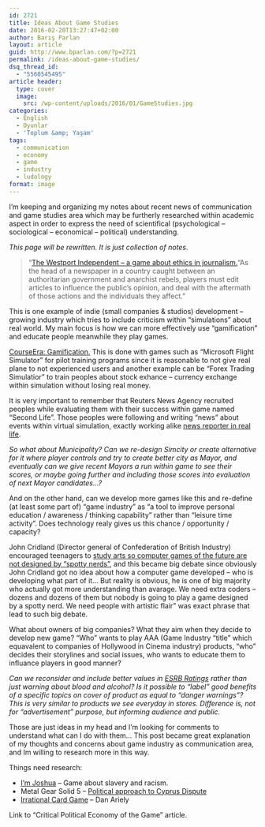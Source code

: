 ```yaml
---
id: 2721
title: Ideas About Game Studies
date: 2016-02-20T13:27:47+02:00
author: Barış Parlan
layout: article
guid: http://www.bparlan.com/?p=2721
permalink: /ideas-about-game-studies/
dsq_thread_id:
  - "5560545495"
article header:
  type: cover
  image:
    src: /wp-content/uploads/2016/01/GameStudies.jpg
categories:
  - English
  - Oyunlar
  - 'Toplum &amp; Yaşam'
tags:
  - communication
  - economy
  - game
  - industry
  - ludology
format: image
---
```


I&#8217;m keeping and organizing my notes about recent news of communication and game studies area which may be furtherly researched within academic aspect in order to express the need of scientifical (psychological &#8211; sociological &#8211; economical &#8211; political) understanding.

_This page will be rewritten. It is just collection of notes._

> &#8220;<a href="http://www.pcgamer.com/the-westport-independent-is-a-game-about-ethics-in-journalism/" target="_blank">The Westport Independent &#8211; a game about ethics in journalism.</a>&#8220;As the head of a newspaper in a country caught between an authoritarian government and anarchist rebels, players must edit articles to influence the public&#8217;s opinion, and deal with the aftermath of those actions and the individuals they affect.&#8221;

This is one example of indie (small companies & studios) development &#8211; growing industry which tries to include criticism within &#8220;simulations&#8221; about real world. My main focus is how we can more effectively use &#8220;gamification&#8221; and educate people meanwhile they play games.

<a href="https://www.coursera.org/course/gamification" target="_blank">CourseEra: Gamification.</a> This is done with games such as &#8220;Microsoft Flight Simulator&#8221; for pilot training programs since it is reasonable to not give real plane to not experienced users and another example can be &#8220;Forex Trading Simulatior&#8221; to train peoples about stock exhance &#8211; currency exchange within simulation without losing real money.

It is very important to remember that Reuters News Agency recruited peoples while evaluating them with their success within game named &#8220;Second Life&#8221;. Those peoples were following and writing &#8220;news&#8221; about events within virtual simulation, exactly working alike <a href="https://www.wpi.edu/Pubs/E-project/Available/E-project-042508-110453/unrestricted/Cosmin_Tudor_MQP.pdf" target="_blank">news reporter in real life</a>.

_So what about Municipality? Can we re-design Simcity or create alternative for it where player controls and try to create better city as Mayor, and eventually can we give recent Mayors a run within game to see their scores, or maybe going further and including those scores into evaluation of next Mayor candidates&#8230;?_

And on the other hand, can we develop more games like this and re-define (at least some part of) &#8220;game industry&#8221; as &#8220;a tool to improve personal education / awareness / thinking capability&#8221; rather than &#8220;leisure time activity&#8221;. Does technology realy gives us this chance / opportunity / capacity?

John Cridland (Director general of Confederation of British Industry) encouraged teenagers to <a href="http://www.independent.co.uk/news/education/education-news/john-cridland-encourage-teenagers-to-study-arts-so-computer-games-of-the-future-are-not-designed-by-spotty-nerds-says-cbi-boss-10452182.html" target="_blank">study arts so computer games of the future are not designed by &#8220;spotty nerds&#8221;</a>, and this became big debate since obviously John Cridland got no idea about how a computer game developed &#8211; who is developing what part of it&#8230; But reality is obvious, he is one of big majority who actually got more understanding than avarage. We need extra coders &#8211; dozens and dozens of them but nobody is going to play a game designed by a spotty nerd. We need people with artistic flair&#8221; was exact phrase that lead to such big debate.

What about owners of big companies? What they aim when they decide to develop new game? &#8220;Who&#8221; wants to play AAA (Game Industry &#8220;title&#8221; which equavalent to companies of Hollywood in Cinema industry) products, &#8220;who&#8221; decides their storylines and social issues, who wants to educate them to influance players in good manner?

_Can we reconsider and include better values in <a href="http://www.esrb.org" target="_blank">ESRB Ratings</a> rather than just warning about blood and alcohol? Is it possible to &#8220;label&#8221; good benefits of a specific topics on cover of product as equal to &#8220;danger warnings&#8221;? This is very similar to products we see everyday in stores. Difference is, not for &#8220;advertisement&#8221; purpose, but informing audience and public._

Those are just ideas in my head and I&#8217;m looking for comments to understand what can I do with them&#8230; This post became great explanation of my thoughts and concerns about game industry as communication area, and Im willing to research more in this way.

Things need research:

  * <a href="http://www.imjoshua.net/" target="_blank">I&#8217;m Joshua</a> &#8211; Game about slavery and racism.
  * Metal Gear Solid 5 &#8211; <a href="https://www.youtube.com/watch?v=BtExKAImiAo" target="_blank">Political approach to Cyprus Dispute</a>
  * <a href="https://www.kickstarter.com/projects/53020943/dan-arielys-irrational-card-game" target="_blank">Irrational Card Game</a> &#8211; Dan Ariely

Link to &#8220;Critical Political Economy of the Game&#8221; article.
